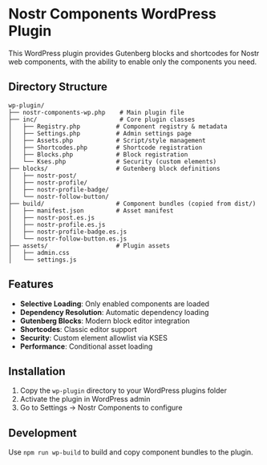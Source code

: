 # Nostr Components WordPress Plugin

This WordPress plugin provides Gutenberg blocks and shortcodes for Nostr web components, with the ability to enable only the components you need.

## Directory Structure

```
wp-plugin/
├── nostr-components-wp.php    # Main plugin file
├── inc/                       # Core plugin classes
│   ├── Registry.php          # Component registry & metadata
│   ├── Settings.php          # Admin settings page
│   ├── Assets.php            # Script/style management
│   ├── Shortcodes.php        # Shortcode registration
│   ├── Blocks.php            # Block registration
│   └── Kses.php              # Security (custom elements)
├── blocks/                   # Gutenberg block definitions
│   ├── nostr-post/
│   ├── nostr-profile/
│   ├── nostr-profile-badge/
│   └── nostr-follow-button/
├── build/                    # Component bundles (copied from dist/)
│   ├── manifest.json         # Asset manifest
│   ├── nostr-post.es.js
│   ├── nostr-profile.es.js
│   ├── nostr-profile-badge.es.js
│   └── nostr-follow-button.es.js
├── assets/                   # Plugin assets
│   ├── admin.css
│   └── settings.js
```

## Features

- **Selective Loading**: Only enabled components are loaded
- **Dependency Resolution**: Automatic dependency loading
- **Gutenberg Blocks**: Modern block editor integration
- **Shortcodes**: Classic editor support
- **Security**: Custom element allowlist via KSES
- **Performance**: Conditional asset loading

## Installation

1. Copy the `wp-plugin` directory to your WordPress plugins folder
2. Activate the plugin in WordPress admin
3. Go to Settings → Nostr Components to configure

## Development

Use `npm run wp-build` to build and copy component bundles to the plugin.
